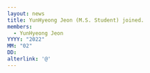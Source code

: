 ```yaml
---
layout: news
title: YunHyeong Jeon (M.S. Student) joined.
members:
  - YunHyeong Jeon
YYYY: "2022"
MM: "02"
DD: 
alterlink: '@'
---
```

